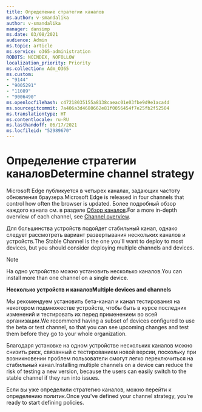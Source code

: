 ```yaml
---
title: Определение стратегии каналов
ms.author: v-smandalika
author: v-smandalika
manager: dansimp
ms.date: 03/08/2021
audience: Admin
ms.topic: article
ms.service: o365-administration
ROBOTS: NOINDEX, NOFOLLOW
localization_priority: Priority
ms.collection: Adm_O365
ms.custom:
- "9144"
- "9005291"
- "11089"
- "9006490"
ms.openlocfilehash: c47218035155a8138caeac01e03fbe9d9e1aca4d
ms.sourcegitcommit: 7a406a3d4680662e81f0056454f7e25fb2f52504
ms.translationtype: HT
ms.contentlocale: ru-RU
ms.lasthandoff: 06/17/2021
ms.locfileid: "52989670"
---
```

# <a name="determine-channel-strategy"></a><span data-ttu-id="ea97b-102">Определение стратегии каналов</span><span class="sxs-lookup"><span data-stu-id="ea97b-102">Determine channel strategy</span></span>

<span data-ttu-id="ea97b-103">Microsoft Edge публикуется в четырех каналах, задающих частоту обновления браузера.</span><span class="sxs-lookup"><span data-stu-id="ea97b-103">Microsoft Edge is released in four channels that control how often the browser is updated.</span></span> <span data-ttu-id="ea97b-104">Более подробный обзор каждого канала см. в разделе [Обзор каналов](/DeployEdge/microsoft-edge-channels#channel-overview).</span><span class="sxs-lookup"><span data-stu-id="ea97b-104">For a more in-depth overview of each channel, see [Channel overview](/DeployEdge/microsoft-edge-channels#channel-overview).</span></span>

<span data-ttu-id="ea97b-105">Для большинства устройств подойдет стабильный канал, однако следует рассмотреть вариант развертывания нескольких каналов и устройств.</span><span class="sxs-lookup"><span data-stu-id="ea97b-105">The Stable Channel is the one you'll want to deploy to most devices, but you should consider deploying multiple channels and devices.</span></span>

> [!NOTE]
> <span data-ttu-id="ea97b-106">На одно устройство можно установить несколько каналов.</span><span class="sxs-lookup"><span data-stu-id="ea97b-106">You can install more than one channel on a single device.</span></span>

<span data-ttu-id="ea97b-107">**Несколько устройств и каналов**</span><span class="sxs-lookup"><span data-stu-id="ea97b-107">**Multiple devices and channels**</span></span>

<span data-ttu-id="ea97b-108">Мы рекомендуем установить бета-канал и канал тестирования на некотором подмножестве устройств, чтобы быть в курсе последних изменений и тестировать их перед применением во всей организации.</span><span class="sxs-lookup"><span data-stu-id="ea97b-108">We recommend having a subset of devices configured to use the beta or test channel, so that you can see upcoming changes and test them before they go to your whole organization.</span></span>

<span data-ttu-id="ea97b-109">Благодаря установке на одном устройстве нескольких каналов можно снизить риск, связанный с тестированием новой версии, поскольку при возникновении проблем пользователи смогут легко переключиться на стабильный канал.</span><span class="sxs-lookup"><span data-stu-id="ea97b-109">Installing multiple channels on a device can reduce the risk of testing a new version, because the users can easily switch to the stable channel if they run into issues.</span></span>

<span data-ttu-id="ea97b-110">Если вы уже определили стратегию каналов, можно перейти к определению политик.</span><span class="sxs-lookup"><span data-stu-id="ea97b-110">Once you've defined your channel strategy, you're ready to start defining policies.</span></span>

